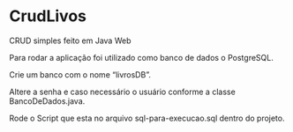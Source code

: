 # CrudLivos

CRUD simples feito em Java Web

Para rodar a aplicação foi utilizado como banco de dados o PostgreSQL.

Crie um banco com o nome “livrosDB”.

Altere a senha e caso necessário o usuário conforme a classe BancoDeDados.java.

Rode o Script que esta no arquivo sql-para-execucao.sql dentro do projeto.
